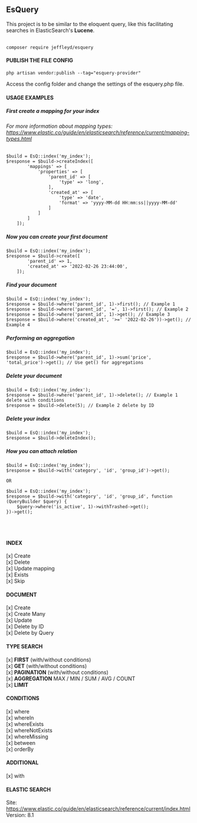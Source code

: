## EsQuery
This project is to be similar to the eloquent query, like this
facilitating searches in ElasticSearch's <strong>Lucene</strong>.
<br><br>

```
composer require jeffleyd/esquery
```

#### PUBLISH THE FILE CONFIG

```
php artisan vendor:publish --tag="esquery-provider"
```

Access the config folder and change the settings of the esquery.php file.

#### USAGE EXAMPLES
##### First create a mapping for your index
###### For more information about mapping types: https://www.elastic.co/guide/en/elasticsearch/reference/current/mapping-types.html

```
$build = EsQ::index('my_index');
$response = $build->createIndex([
        'mappings' => [
            'properties' => [
                'parent_id' => [
                    'type' => 'long',
                ],
                'created_at' => [
                    'type' => 'date',
                    'format' => 'yyyy-MM-dd HH:mm:ss||yyyy-MM-dd'
                ]
            ]
        ]
    ]);
```

##### Now you can create your first document

```
$build = EsQ::index('my_index');
$response = $build->create([
        'parent_id' => 1,
        'created_at' => '2022-02-26 23:44:00',
    ]);
```

##### Find your document
```
$build = EsQ::index('my_index');
$response = $build->where('parent_id', 1)->first(); // Example 1
$response = $build->where('parent_id', '=', 1)->first(); // Example 2
$response = $build->where('parent_id', 1)->get(); // Example 3
$response = $build->where('created_at', '>=' '2022-02-26'))->get(); // Example 4
```

##### Performing an aggregation
```
$build = EsQ::index('my_index');
$response = $build->where('parent_id', 1)->sum('price', 'total_price')->get(); // Use get() for aggregations
```

##### Delete your document
```
$build = EsQ::index('my_index');
$response = $build->where('parent_id', 1)->delete(); // Example 1 delete with conditions
$response = $build->delete(5); // Example 2 delete by ID
```

##### Delete your index
```
$build = EsQ::index('my_index');
$response = $build->deleteIndex(); 
```

##### How you can attach relation
```
$build = EsQ::index('my_index');
$response = $build->with('category', 'id', 'group_id')->get();

OR

$build = EsQ::index('my_index');
$response = $build->with('category', 'id', 'group_id', function (QueryBuilder $query) {
    $query->where('is_active', 1)->withTrashed->get();
})->get();
```

<br><br>
#### INDEX
[x] Create <br>
[x] Delete <br>
[x] Update mapping <br>
[x] Exists <br>
[x] Skip <br>

#### DOCUMENT
[x] Create <br>
[x] Create Many <br>
[x] Update <br>
[x] Delete by ID <br>
[x] Delete by Query <br>

#### TYPE SEARCH
[x] <strong>FIRST</strong> (with/without conditions) <br>
[x] <strong>GET</strong> (with/without conditions) <br>
[x] <strong>PAGINATION</strong> (with/without conditions) <br>
[x] <strong>AGGREGATION</strong> MAX / MIN / SUM / AVG / COUNT <br>
[x] <strong>LIMIT</strong><br>

#### CONDITIONS
[x] where <br>
[x] whereIn <br>
[x] whereExists <br>
[x] whereNotExists <br>
[x] whereMissing <br>
[x] between <br>
[x] orderBy <br>

#### ADDITIONAL
[x] with <br>

#### ELASTIC SEARCH
Site: https://www.elastic.co/guide/en/elasticsearch/reference/current/index.html
<br>Version: 8.1
